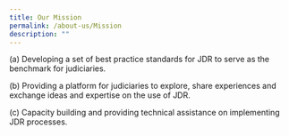 ```yaml
---
title: Our Mission
permalink: /about-us/Mission
description: ""
---
```




(a) Developing a set of best practice standards for JDR to serve as the benchmark for judiciaries.

(b) Providing a platform for judiciaries to explore, share experiences and exchange ideas and expertise on the use of JDR.

(c) Capacity building and providing technical assistance on implementing JDR processes.